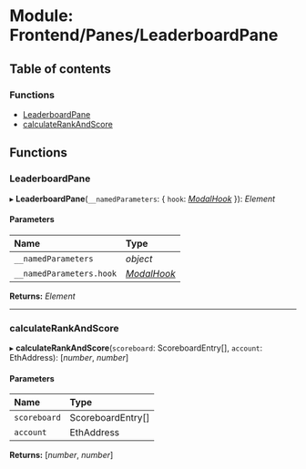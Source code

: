 # Module: Frontend/Panes/LeaderboardPane

## Table of contents

### Functions

- [LeaderboardPane](frontend_panes_leaderboardpane.md#leaderboardpane)
- [calculateRankAndScore](frontend_panes_leaderboardpane.md#calculaterankandscore)

## Functions

### LeaderboardPane

▸ **LeaderboardPane**(`__namedParameters`: { `hook`: [_ModalHook_](frontend_views_modalpane.md#modalhook) }): _Element_

#### Parameters

| Name                     | Type                                                 |
| :----------------------- | :--------------------------------------------------- |
| `__namedParameters`      | _object_                                             |
| `__namedParameters.hook` | [_ModalHook_](frontend_views_modalpane.md#modalhook) |

**Returns:** _Element_

---

### calculateRankAndScore

▸ **calculateRankAndScore**(`scoreboard`: ScoreboardEntry[], `account`: EthAddress): [*number*, *number*]

#### Parameters

| Name         | Type              |
| :----------- | :---------------- |
| `scoreboard` | ScoreboardEntry[] |
| `account`    | EthAddress        |

**Returns:** [*number*, *number*]
